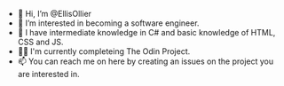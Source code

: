 - 👋 Hi, I’m @EllisOllier
- 👀 I’m interested in becoming a software engineer.
- 🌱 I have intermediate knowledge in C# and basic knowledge of HTML, CSS and JS.
- 👨‍💻 I'm currently completeing The Odin Project.
- 📫 You can reach me on here by creating an issues on the project you are interested in.

<!---
EllisOllier/EllisOllier is a ✨ special ✨ repository because its `README.md` (this file) appears on your GitHub profile.
You can click the Preview link to take a look at your changes.
--->

